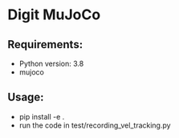 # Digit MuJoCo

## Requirements:
- Python version: 3.8
- mujoco

## Usage:

- pip install -e .
- run the code in test/recording_vel_tracking.py


